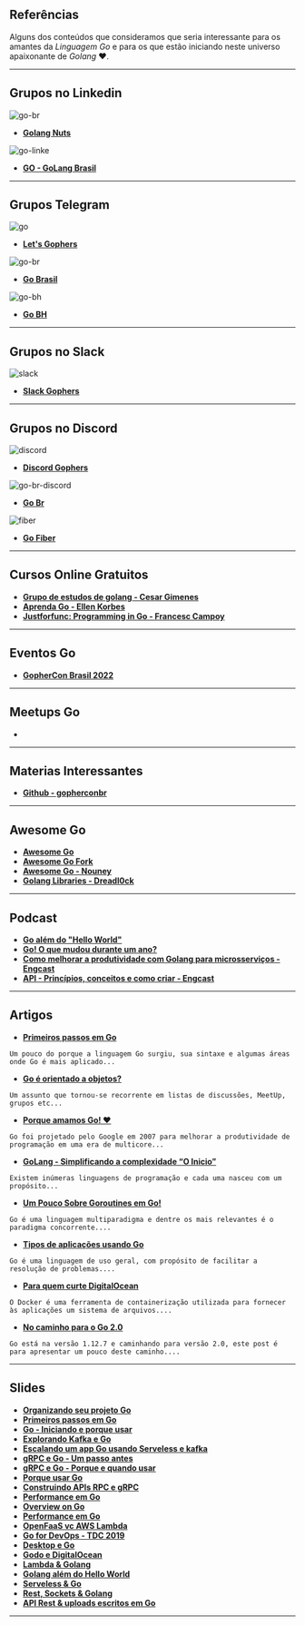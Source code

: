 ## Referências

Alguns dos conteúdos que consideramos que seria interessante para os amantes da *Linguagem Go* e para os que estão iniciando neste universo apaixonante de *Golang* ❤️. 
***
## Grupos no Linkedin

![go-br](https://user-images.githubusercontent.com/31008900/145086015-0c73488a-33e0-47b1-af7a-a218e788b9c5.png)
* **[Golang Nuts](https://www.linkedin.com/groups/3712244/)**

![go-linke](https://user-images.githubusercontent.com/31008900/145089344-8eb54445-9909-44eb-910c-e2a54445b3e3.png)
* **[GO - GoLang Brasil](https://www.linkedin.com/groups/12444017/)**
***

## Grupos Telegram

![go](https://user-images.githubusercontent.com/31008900/145082563-9dbfe808-ee4e-460a-8334-cba36deb5220.png)
* **[Let's Gophers](https://t.me/letsgophers)**

![go-br](https://user-images.githubusercontent.com/31008900/145082658-cfb3ed7a-38c3-4def-9668-5e6ce17b8019.png)
* **[Go Brasil](https://t.me/go_br)**

![go-bh](https://user-images.githubusercontent.com/31008900/145082708-267eb39f-1f22-47c7-b124-d16d8d949e61.png)
* **[Go BH](https://t.me/go_bh)**
***

## Grupos no Slack

![slack](https://user-images.githubusercontent.com/31008900/145082751-d624dca7-0261-48cb-a0d6-7dc9eeebfc6f.png)
* **[Slack Gophers](https://gophers.slack.com/)**
***

## Grupos no Discord

![discord](https://user-images.githubusercontent.com/31008900/145082782-af7cbb5a-dbcb-42a7-b030-945ec7e7e2dd.png)
* **[Discord Gophers](https://discord.gg/wGdtwgAK)**

![go-br-discord](https://user-images.githubusercontent.com/31008900/145087301-39f72870-5961-4af9-b850-4bd8c6bf47ad.png)
* **[Go Br](https://discord.gg/AEWFttuS)**

![fiber](https://user-images.githubusercontent.com/31008900/145087957-bc373fca-1f92-4fad-ae86-0d122a8e3617.png)
* **[Go Fiber](https://discord.com/invite/bSnH7db)**
***

## Cursos Online Gratuitos

* **[Grupo de estudos de golang - Cesar Gimenes](https://www.youtube.com/channel/UCxRoRvJi7NbC2boKAV70t_g)**
* **[Aprenda Go - Ellen Korbes](https://www.youtube.com/channel/UCxD5EE0H7qOhRr0tIVsOZPQ)**
* **[Justforfunc: Programming in Go - Francesc Campoy](https://www.youtube.com/c/JustForFunc/videos)**
***

## Eventos Go

* **[GopherCon Brasil 2022](https://gopherconbr.org/)**
***

## Meetups Go

* **[]()**
***

## Materias Interessantes

* **[Github - gopherconbr](https://github.com/gopherconbr/gopherconbr.org)**
***

## Awesome Go

* **[Awesome Go](https://go.libhunt.com/)**
* **[Awesome Go Fork](https://ma124.github.io/awesome-go-fork/)**
* **[Awesome Go - Nouney](https://github.com/nouney/awesome-go)**
* **[Golang Libraries - Dreadl0ck](https://github.com/dreadl0ck/golang-libs)**
***

## Podcast

* **[Go além do "Hello World"](https://open.spotify.com/episode/4ftCLrN0Zf8TVVRKEqhAdF?go=1&sp_cid=6537e811b177994ef3969d14520b7d74&utm_source=embed_player_p&utm_medium=desktop&nd=1)**
* **[Go! O que mudou durante um ano?](https://open.spotify.com/episode/7gW4c94bV8ZWlDxM5bqeRp?go=1&sp_cid=6537e811b177994ef3969d14520b7d74&utm_source=embed_player_p&utm_medium=desktop&nd=1)**
* **[Como melhorar a produtividade com Golang para microsserviços - Engcast](https://open.spotify.com/episode/0utzxhGX9fF72PPDzMK23Q?go=1&sp_cid=6537e811b177994ef3969d14520b7d74&utm_source=embed_player_p&utm_medium=desktop&nd=1)**
* **[API - Princípios, conceitos e como criar - Engcast](https://open.spotify.com/episode/7xMeFs3KjbYcXksm2gZmfB?go=1&sp_cid=6537e811b177994ef3969d14520b7d74&utm_source=embed_player_p&utm_medium=desktop&nd=1)**
***

## Artigos

* **[Primeiros passos em Go](https://jeffotoni.medium.com/primeiros-passos-em-go-e1e28b7ff5d3)**
```
Um pouco do porque a linguagem Go surgiu, sua sintaxe e algumas áreas onde Go é mais aplicado... 
```
* **[Go é orientado a objetos?](https://jeffotoni.medium.com/go-%C3%A9-orientada-a-objetos-f600d226b1f6)**
```
Um assunto que tornou-se recorrente em listas de discussões, MeetUp, grupos etc... 
```
* **[Porque amamos Go! ❤️](https://jeffotoni.medium.com/porque-amamos-go-ea27ec919c53)**
```
Go foi projetado pelo Google em 2007 para melhorar a produtividade de programação em uma era de multicore... 
```
* **[GoLang - Simplificando a complexidade “O Inicio”](https://jeffotoni.medium.com/golang-simplificando-a-complexidade-o-inicio-145371d67711)**
```
Existem inúmeras linguagens de programação e cada uma nasceu com um propósito... 
```
* **[Um Pouco Sobre Goroutines em Go!](https://www.linkedin.com/pulse/goroutines-e-concorr%C3%AAncia-jefferson-otoni-lima/)**
```
Go é uma linguagem multiparadigma e dentre os mais relevantes é o paradigma concorrente.... 
```
* **[Tipos de aplicações usando Go](https://www.linkedin.com/pulse/tipos-de-aplica%C3%A7%C3%B5es-usando-go-jefferson-otoni-lima/)**
```
Go é uma linguagem de uso geral, com propósito de facilitar a resolução de problemas.... 
```
* **[Para quem curte DigitalOcean](https://www.linkedin.com/pulse/para-quem-curte-digital-ocean-jefferson-otoni-lima/)**
```
O Docker é uma ferramenta de containerização utilizada para fornecer às aplicações um sistema de arquivos.... 
```
* **[No caminho para o Go 2.0](https://www.linkedin.com/pulse/caminho-para-o-go-20-jefferson-otoni-lima/)**
```
Go está na versão 1.12.7 e caminhando para versão 2.0, este post é para apresentar um pouco deste caminho.... 
```
***

## Slides

* **[Organizando seu projeto Go](https://speakerdeck.com/jeffotoni/organizando-seu-projeto-go)**
* **[Primeiros passos em Go](https://speakerdeck.com/jeffotoni/primeiros-passos-em-go)**
* **[Go - Iniciando e porque usar](https://speakerdeck.com/jeffotoni/go-iniciando-e-por-que-usar)**
* **[Explorando Kafka e Go](https://speakerdeck.com/jeffotoni/kafka-e-go)**
* **[Escalando um app Go usando Serveless e kafka](https://speakerdeck.com/jeffotoni/escalando-um-app-go-usando-serverless-e-kafka)**
* **[gRPC e Go - Um passo antes](https://speakerdeck.com/jeffotoni/grpc-e-go-um-passo-antes)**
* **[gRPC e Go - Porque e quando usar](https://speakerdeck.com/jeffotoni/grpc-e-go-porque-e-quando-usar)**
* **[Porque usar Go](https://speakerdeck.com/jeffotoni/porque-usar-go)**
* **[Construindo APIs RPC e gRPC](https://speakerdeck.com/jeffotoni/construindo-apis-rpc-e-grpc)**
* **[Performance em Go](https://speakerdeck.com/jeffotoni/performance-em-go)**
* **[Overview on Go](https://speakerdeck.com/jeffotoni/overview-on-go)**
* **[Performance em Go](https://speakerdeck.com/jeffotoni/performance-em-go)**
* **[OpenFaaS vc AWS Lambda](https://speakerdeck.com/jeffotoni/openfaas-vs-aws-lambda)**
* **[Go for DevOps - TDC 2019](https://speakerdeck.com/jeffotoni/tdc-2019-bh)**
* **[Desktop e Go](https://speakerdeck.com/jeffotoni/desktop-e-go)**
* **[Godo e DigitalOcean](https://speakerdeck.com/jeffotoni/godo-e-digitalocean)**
* **[Lambda & Golang](https://speakerdeck.com/jeffotoni/lambda-and-golang)**
* **[Golang além do Hello World](https://speakerdeck.com/jeffotoni/golang-alem-do-hello-world)**
* **[Serveless & Go](https://speakerdeck.com/jeffotoni/serverless-and-go)**
* **[Rest, Sockets & Golang](https://speakerdeck.com/jeffotoni/rest-sockets-and-golang)**
* **[API Rest & uploads escritos em Go](https://speakerdeck.com/jeffotoni/api-rest-and-uploads-escrito-em-go)**
***
